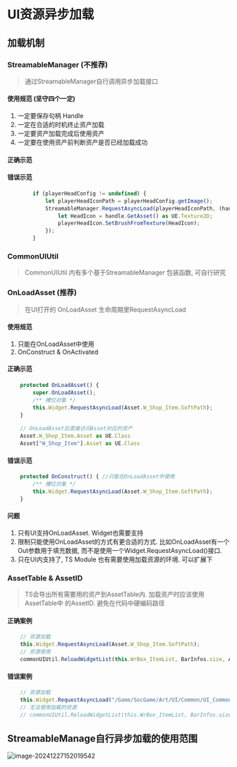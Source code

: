 # UI资源异步加载

## 加载机制

### StreamableManager **(不推荐)**
> 通过StreamableManager自行调用异步加载接口
> 

#### 使用规范 (坚守四个一定)

1. 一定要保存句柄 Handle
2. 一定在合适的时机终止资产加载
3. 一定要资产加载完成后使用资产
4. 一定要在使用资产前判断资产是否已经加载成功

#### 正确示范

#### 错误示范

``` typescript
        if (playerHeadConfig != undefined) {
            let playerHeadIconPath = playerHeadConfig.getImage();
            StreamableManager.RequestAsyncLoad(playerHeadIconPath, (handle) => {
                let HeadIcon = handle.GetAsset() as UE.Texture2D;
                playerHeadIcon.SetBrushFromTexture(HeadIcon);
            });
        } 
```

###  CommonUIUtil 
> CommonUIUtil 内有多个基于StreamableManager 包装函数, 可自行研究

### OnLoadAsset **(推荐)**

> 在UI打开的 OnLoadAsset 生命周期里RequestAsyncLoad

#### 使用规范

1. 只能在OnLoadAsset中使用
2. OnConstruct & OnActivated 

#### 正确示范

```typescript
    protected OnLoadAsset() {
        super.OnLoadAsset();
        /** 槽位对象 */
        this.Widget.RequestAsyncLoad(Asset.W_Shop_Item.SoftPath);
    }
```

``` typescript
	// OnLoadAsset后直接访问Asset对应的资产
	Asset.W_Shop_Item.Asset as UE.Class
	Asset["W_Shop_Item"].Asset as UE.Class
```


#### 错误示范

```typescript
    protected OnConstruct() { //只能在OnLoadAsset中使用
        /** 槽位对象 */
        this.Widget.RequestAsyncLoad(Asset.W_Shop_Item.SoftPath);
    }
```

#### 问题
1. 只有UI支持OnLoadAsset. Widget也需要支持
2. 限制只能使用OnLoadAsset的方式有更合适的方式. 比如OnLoadAsset有一个Out参数用于填充数据, 而不是使用一个Widget.RequestAsyncLoad()接口.
3. 只在UI内支持了, TS Module 也有需要使用加载资源的环境. 可以扩展下

### AssetTable & AssetID

> TS会导出所有需要用的资产到AssetTable内. 加载资产时应该使用AssetTable中 的AssetID.  避免在代码中硬编码路径
> 

#### 正确案例

```typescript
	// 资源加载
	this.Widget.RequestAsyncLoad(Asset.W_Shop_Item.SoftPath);
	// 资源使用
	commonUIUtil.ReloadWidgetList(this.WrBox_ItemList, BarInfos.size, Asset.W_Shop_Item.Asset as UE.Class, 
```

#### 错误案例

```typescript
	// 资源加载
	this.Widget.RequestAsyncLoad("/Game/SocGame/Art/UI/Common/UI_Common_Bg_Wupkdt_Blue.UI_Common_Bg_Wupkdt_Blue");
	// 无法使用加载的资源
	// commonUIUtil.ReloadWidgetList(this.WrBox_ItemList, BarInfos.size, Asset.W_Shop_Item.Asset as UE.Class, 
```

## StreamableManage自行异步加载的使用范围

![image-20241227152019542](..\..\资源引用\图片\UI资源异步加载\StreamableManager异步加载使用范围.png)
